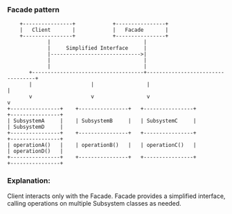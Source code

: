 ### Facade pattern

        +----------------+            +----------------+ 
        |   Client       |            |   Facade       |
        +----------------+            +----------------+
                 |                              |
                 |     Simplified Interface     |
                 |----------------------------->|
                 |                              |
                 |                              |
           +------------------------------------+----------------------------------+
           |                   |                 |                                |
           v                   v                 v                                v
    +----------------+    +----------------+   +----------------+             +----------------+
    | SubsystemA     |    | SubsystemB     |   | SubsystemC     |             | SubsystemD     |
    +----------------+    +----------------+   +----------------+             +----------------+
    | operationA()   |    | operationB()   |   | operationC()   |             | operationD()   |
    +----------------+    +----------------+   +----------------+             +----------------+


### Explanation:
Client interacts only with the Facade.
Facade provides a simplified interface, calling operations on multiple Subsystem classes as needed.